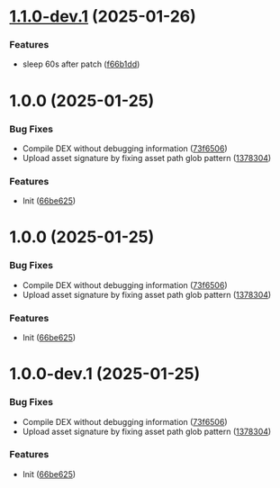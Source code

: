 # [1.1.0-dev.1](https://github.com/Taknok/revanced-patches/compare/v1.0.0...v1.1.0-dev.1) (2025-01-26)


### Features

* sleep 60s after patch ([f66b1dd](https://github.com/Taknok/revanced-patches/commit/f66b1ddf383d0a8f71b2f42fb92f164ae50d7dd3))

# 1.0.0 (2025-01-25)


### Bug Fixes

* Compile DEX without debugging information ([73f6506](https://github.com/Taknok/revanced-patches/commit/73f6506bccc01e5622a6e19bedcf6d54d3f701c7))
* Upload asset signature by fixing asset path glob pattern ([1378304](https://github.com/Taknok/revanced-patches/commit/1378304809092e1f5a5c8fb4beb0964496222059))


### Features

* Init ([66be625](https://github.com/Taknok/revanced-patches/commit/66be625f25ee2d678dac62a5bf4daa631284f8f6))

# 1.0.0 (2025-01-25)


### Bug Fixes

* Compile DEX without debugging information ([73f6506](https://github.com/Taknok/revanced-patches/commit/73f6506bccc01e5622a6e19bedcf6d54d3f701c7))
* Upload asset signature by fixing asset path glob pattern ([1378304](https://github.com/Taknok/revanced-patches/commit/1378304809092e1f5a5c8fb4beb0964496222059))


### Features

* Init ([66be625](https://github.com/Taknok/revanced-patches/commit/66be625f25ee2d678dac62a5bf4daa631284f8f6))

# 1.0.0-dev.1 (2025-01-25)


### Bug Fixes

* Compile DEX without debugging information ([73f6506](https://github.com/Taknok/revanced-patches/commit/73f6506bccc01e5622a6e19bedcf6d54d3f701c7))
* Upload asset signature by fixing asset path glob pattern ([1378304](https://github.com/Taknok/revanced-patches/commit/1378304809092e1f5a5c8fb4beb0964496222059))


### Features

* Init ([66be625](https://github.com/Taknok/revanced-patches/commit/66be625f25ee2d678dac62a5bf4daa631284f8f6))

